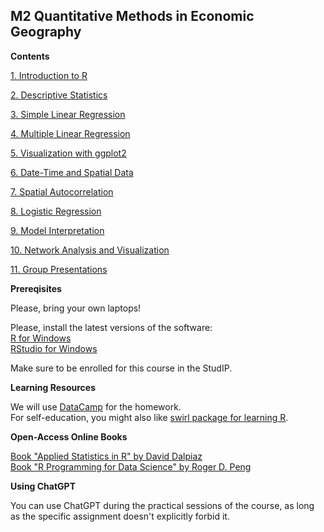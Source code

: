 ## M2 Quantitative Methods in Economic Geography

**Contents**   


[1. Introduction to R](1_intro.Rmd)

[2. Descriptive Statistics](2_descript.Rmd)

[3. Simple Linear Regression](3_linear.Rmd)

[4. Multiple Linear Regression](4_multiple.Rmd)

[5. Visualization with ggplot2](5_visual.Rmd)

[6. Date-Time and Spatial Data](6_time.Rmd)

[7. Spatial Autocorrelation](7_spatial.Rmd)

[8. Logistic Regression](8_logistic.Rmd)

[9. Model Interpretation](9_interpret.Rmd)

[10. Network Analysis and Visualization](10_network.Rmd)

[11. Group Presentations](11_final.Rmd)


**Prereqisites**  

Please, bring your own laptops!   

Please, install the latest versions of the software:   
[R for Windows](https://cran.r-project.org/bin/windows/base/)   
[RStudio for Windows](https://www.rstudio.com/products/rstudio/)    

Make sure to be enrolled for this course in the StudIP.


**Learning Resources**    


We will use [DataCamp](https://www.datacamp.com/courses) for the homework.    
For self-education, you might also like [swirl package for learning R](https://swirlstats.com/).


**Open-Access Online Books**    


[Book "Applied Statistics in R" by David Dalpiaz](https://book.stat420.org)    
[Book "R Programming for Data Science" by Roger D. Peng](https://bookdown.org/rdpeng/rprogdatascience)

**Using ChatGPT**     

You can use ChatGPT during the practical sessions of the course, as long as the specific assignment doesn't explicitly forbid it.
